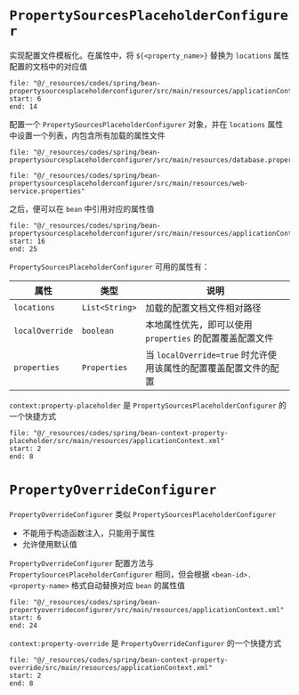 # `PropertySourcesPlaceholderConfigurer`

实现配置文件模板化。在属性中，将 `${<property_name>}` 替换为 `locations` 属性配置的文档中的对应值

```reference
file: "@/_resources/codes/spring/bean-propertysourcesplaceholderconfigurer/src/main/resources/applicationContext.xml"
start: 6
end: 14
```

配置一个 `PropertySourcesPlaceholderConfigurer` 对象，并在 `locations` 属性中设置一个列表，内包含所有加载的属性文件

```reference
file: "@/_resources/codes/spring/bean-propertysourcesplaceholderconfigurer/src/main/resources/database.properties"
```

```reference
file: "@/_resources/codes/spring/bean-propertysourcesplaceholderconfigurer/src/main/resources/web-service.properties"
```

之后，便可以在 `bean` 中引用对应的属性值

```reference
file: "@/_resources/codes/spring/bean-propertysourcesplaceholderconfigurer/src/main/resources/applicationContext.xml"
start: 16
end: 25
```

`PropertySourcesPlaceholderConfigurer` 可用的属性有：

|属性|类型|说明|
| ------| ------| ------------------------------------------------|
|`locations`|`List<String>`|加载的配置文档文件相对路径|
|`localOverride`|`boolean`|本地属性优先，即可以使用 `properties` 的配置覆盖配置文件|
|`properties`|`Properties`|当 `localOverride=true` 时允许使用该属性的配置覆盖配置文件的配置|

`context:property-placeholder` 是  `PropertySourcesPlaceholderConfigurer` 的一个快捷方式

```reference
file: "@/_resources/codes/spring/bean-context-property-placeholder/src/main/resources/applicationContext.xml"
start: 2
end: 8
```

# `PropertyOverrideConfigurer`

`PropertyOverrideConfigurer` 类似 `PropertySourcesPlaceholderConfigurer`
* 不能用于构造函数注入，只能用于属性
* 允许使用默认值

`PropertyOverrideConfigurer` 配置方法与 `PropertySourcesPlaceholderConfigurer` 相同，但会根据 `<bean-id>.<property-name>` 格式自动替换对应 `bean` 的属性值

```reference
file: "@/_resources/codes/spring/bean-propertyoverrideconfigurer/src/main/resources/applicationContext.xml"
start: 6
end: 24
```

`context:property-override` 是 `PropertyOverrideConfigurer` 的一个快捷方式

```reference
file: "@/_resources/codes/spring/bean-context-property-override/src/main/resources/applicationContext.xml"
start: 2
end: 8
```
